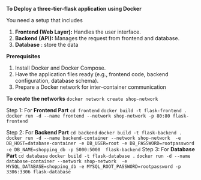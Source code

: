 
**To Deploy a three-tier-flask application using Docker**

You need a setup that includes 

1. **Frontend (Web Layer):** Handles the user interface.
2.  **Backend (API):** Manages the request  from frontend and database.
3.  **Database** : store the data

**Prerequisites**

1. Install Docker and Docker Compose.
2. Have the application files ready (e.g., frontend code, backend configuration, database schema).
3.  Prepare a Docker network for inter-container communication
   
**To create the networks**
    `docker network create shop-network`
   
Step 1: For **Frontend Part** 
    `cd frontend`
    `docker build -t flask-frontend .`
    `docker run -d --name frontend --network shop-network -p 80:80 flask-frontend`
    
Step 2: For **Backend Part**
    `cd backend`
    `docker build -t flask-backend .`
    `docker run -d --name backend-container --network shop-network  -e DB_HOST=database-container -e DB_USER=root -e DB_PASSWORD=rootpassword -e DB_NAME=shopping_db -p 5000:5000  flask-backend`
Step 3: For **Database Part**
    `cd database`
    `docker build -t flask-database .`
    `docker run -d --name database-container --network shop-network  -e MYSQL_DATABASE=shopping_db -e MYSQL_ROOT_PASSWORD=rootpassword -p 3306:3306 flask-database`
 
